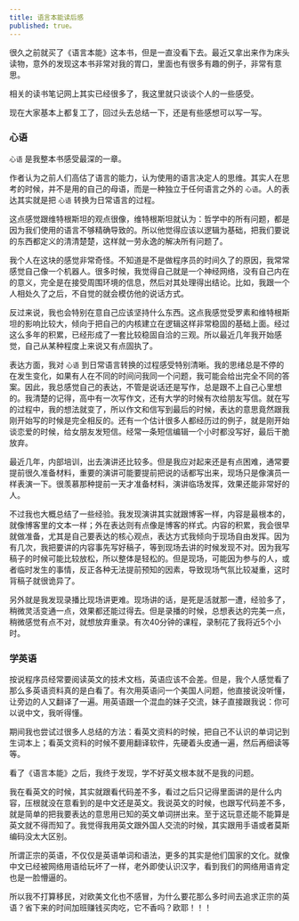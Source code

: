 ```yaml
---
title: 语言本能读后感
published: true。
---
```


很久之前就买了《语言本能》这本书，但是一直没看下去。最近又拿出来作为床头读物，意外的发现这本书非常对我的胃口，里面也有很多有趣的例子，非常有意思。

相关的读书笔记网上其实已经很多了，我这里就只谈谈个人的一些感受。

现在大家基本上都复工了，回过头去总结一下，还是有些感想可以写一写。

### 心语

`心语` 是我整本书感受最深的一章。

作者认为之前人们高估了语言的能力，认为使用的语言决定人的思维。其实人在思考的时候，并不是用的自己的母语，而是一种独立于任何语言之外的 `心语`。人的表达其实就是把 `心语` 转换为日常语言的过程。

这点感觉跟维特根斯坦的观点很像，维特根斯坦就认为：哲学中的所有问题，都是因为我们使用的语言不够精确导致的。所以他觉得应该以逻辑为基础，把我们要说的东西都定义的清清楚楚，这样就一劳永逸的解决所有问题了。

我个人在这块的感觉非常奇怪。不知道是不是做程序员的时间久了的原因，我常常感觉自己像一个机器人。很多时候，我觉得自己就是一个神经网络，没有自己内在的意义，完全是在接受周围环境的信息，然后对其处理得出结论。比如，我跟一个人相处久了之后，不自觉的就会模仿他的说话方式。

反过来说，我也会特别在意自己应该坚持什么东西。这点我感觉受罗素和维特根斯坦的影响比较大，倾向于把自己的内核建立在逻辑这样非常稳固的基础上面。经过这么多年的积累，已经形成了一套比较稳固自洽的三观。所以最近几年我开始感觉，自己从某种程度上来说又有点固执了。

表达方面，我对 `心语` 到日常语言转换的过程感受特别清晰。我的思绪总是不停的在发生变化，如果有人在不同的时间问我同一个问题，我可能会给出完全不同的答案。因此，我总感觉自己的表达，不管是说话还是写作，总是跟不上自己心里想的。我清楚的记得，高中有一次写作文，还有大学的时候有次给朋友写信。就在写的过程中，我的想法就变了，所以作文和信写到最后的时候，表达的意思竟然跟我刚开始写的时候是完全相反的。还有一个估计很多人都经历过的例子，就是刚开始谈恋爱的时候，给女朋友发短信。经常一条短信编辑一个小时都没写好，最后干脆放弃。

最近几年，内部培训，出去演讲还比较多。但是我应对起来还是有点困难，通常要提前很久准备材料，重要的演讲可能要提前把说的话都写出来，现场只是像演员一样表演一下。很羡慕那种提前一天才准备材料，演讲临场发挥，效果还能非常好的人。

不过我也大概总结了一些经验。我发现演讲其实就跟博客一样，内容是最根本的，就像博客里的文本一样；外在表达则有点像是博客的样式。内容的积累，我会很早就做准备，尤其是自己要表达的核心观点，表达方式我倾向于现场自由发挥。因为有几次，我把要讲的内容事先写好稿子，等到现场去讲的时候发现不对。因为我写稿子的时候可能比较放松，所以整体是轻松的。但是现场，可能因为参与的人，或者临时发生的事情，反正各种无法提前预知的因素，导致现场气氛比较凝重，这时背稿子就很诡异了。

另外就是我发现录播比现场讲更难。现场讲的话，是死是活就那一遭，经验多了，稍微灵活变通一点，效果都还能过得去。但是录播的时候，总想表达的完美一点，稍微感觉有点不对，就想放弃重录。有次40分钟的课程，录制花了我将近5个小时。

### 学英语

按说程序员经常要阅读英文的技术文档，英语应该不会差。但是，我个人感觉看了那么多英语资料真的是白看了。有次用英语问一个美国人问题，他直接说没听懂，让旁边的人又翻译了一遍。用英语跟一个混血的妹子交流，妹子直接跟我说：你可以说中文，我听得懂。

期间我也尝试过很多人总结的方法：看英文资料的时候，把自己不认识的单词记到生词本上；看英文资料的时候不要用翻译软件，先硬着头皮通一遍，然后再细读等等。

看了《语言本能》之后，我终于发现，学不好英文根本就不是我的问题。

我在看英文的时候，其实就跟看代码差不多，看过之后只记得里面讲的是什么内容，压根就没在意看到的是中文还是英文。我说英文的时候，也跟写代码差不多，就是简单的把我要表达的意思用已知的英文单词拼出来。至于这玩意还能不能算是英文就不得而知了。我觉得我用英文跟外国人交流的时候，其实跟用手语或者莫斯编码没太大区别。

所谓正宗的英语，不仅仅是英语单词和语法，更多的其实是他们国家的文化。就像中文已经被网络用语给玩坏了一样，老外即使认识汉字，看到我们的网络用语肯定也是一脸懵逼的。

所以我不打算移民，对欧美文化也不感冒，为什么要花那么多时间去追求正宗的英语？省下来的时间加班赚钱买肉吃，它不香吗？欧耶！！！
